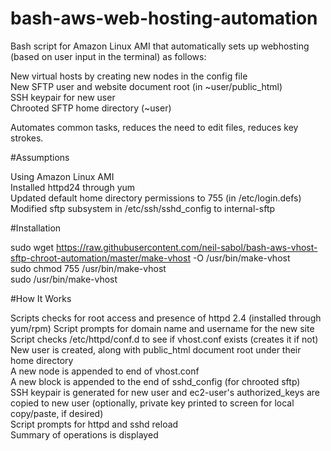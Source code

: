 bash-aws-web-hosting-automation
=========================

Bash script for Amazon Linux AMI that automatically sets up webhosting (based on user input in the terminal) as follows:
   
   New virtual hosts by creating new nodes in the config file<br>
   New SFTP user and website document root (in ~user/public_html)<br>
   SSH keypair for new user<br>
   Chrooted SFTP home directory (~user)<br>
   
Automates common tasks, reduces the need to edit files, reduces key strokes.


#Assumptions

Using Amazon Linux AMI<br>
Installed httpd24 through yum<br>
Updated default home directory permissions to 755 (in /etc/login.defs)<br>
Modified sftp subsystem in /etc/ssh/sshd_config to internal-sftp<br>


#Installation

sudo wget https://raw.githubusercontent.com/neil-sabol/bash-aws-vhost-sftp-chroot-automation/master/make-vhost -O /usr/bin/make-vhost<br>
sudo chmod 755 /usr/bin/make-vhost<br>
sudo /usr/bin/make-vhost<br>


#How It Works

Scripts checks for root access and presence of httpd 2.4 (installed through yum/rpm)
Script prompts for domain name and username for the new site<br>
Script checks /etc/httpd/conf.d to see if vhost.conf exists (creates it if not)<br>
New user is created, along with public_html document root under their home directory<br>
A new node is appended to end of vhost.conf<br>
A new block is appended to the end of sshd_config (for chrooted sftp)<br>
SSH keypair is generated for new user and ec2-user's authorized_keys are copied to new user (optionally, private key printed to screen for local copy/paste, if desired)<br>
Script prompts for httpd and sshd reload<br>
Summary of operations is displayed<br>
